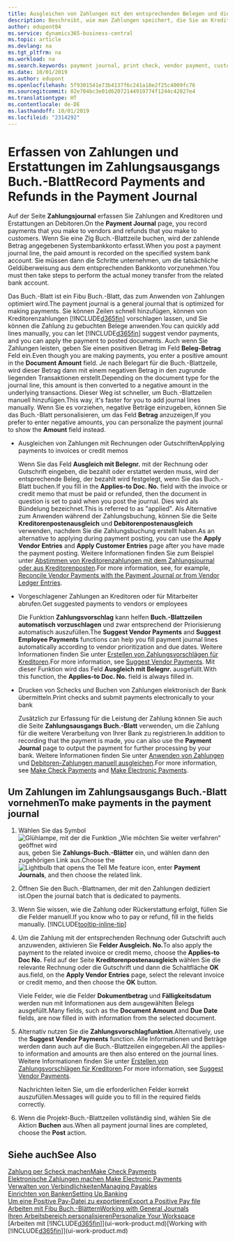 ```yaml
---
title: Ausgleichen von Zahlungen mit den entsprechenden Belegen und diese buchen| Microsoft Docs
description: Beschreibt, wie man Zahlungen speichert, die Sie an Kreditoren und Erstattungen leisten, die Sie den Debitoren erstellen.
author: edupont04
ms.service: dynamics365-business-central
ms.topic: article
ms.devlang: na
ms.tgt_pltfrm: na
ms.workload: na
ms.search.keywords: payment journal, print check, vendor payment, customer refund, creditor, debt, balance due, AP
ms.date: 10/01/2019
ms.author: edupont
ms.openlocfilehash: 5f9301541e73b4137f6c241a18e2f25c4009fc76
ms.sourcegitcommit: 02e704bc3e01d62072144919774f1244c42827e4
ms.translationtype: HT
ms.contentlocale: de-DE
ms.lasthandoff: 10/01/2019
ms.locfileid: "2314292"
---
```

# <a name="record-payments-and-refunds-in-the-payment-journal"></a><span data-ttu-id="dee22-103">Erfassen von Zahlungen und Erstattungen im Zahlungsausgangs Buch.-Blatt</span><span class="sxs-lookup"><span data-stu-id="dee22-103">Record Payments and Refunds in the Payment Journal</span></span>

<span data-ttu-id="dee22-104">Auf der Seite **Zahlungsjournal** erfassen Sie Zahlungen and Kreditoren und Erstattungen an Debitoren.</span><span class="sxs-lookup"><span data-stu-id="dee22-104">On the **Payment Journal** page, you record payments that you make to vendors and refunds that you make to customers.</span></span> <span data-ttu-id="dee22-105">Wenn Sie eine Zlg Buch.-Blattzeile buchen, wird der zahlende Betrag angegebenen Systembankkonto erfasst.</span><span class="sxs-lookup"><span data-stu-id="dee22-105">When you post a payment journal line, the paid amount is recorded on the specified system bank account.</span></span> <span data-ttu-id="dee22-106">Sie müssen dann die Schritte unternehmen, um die tatsächliche Geldüberweisung aus dem entsprechenden Bankkonto vorzunehmen.</span><span class="sxs-lookup"><span data-stu-id="dee22-106">You must then take steps to perform the actual money transfer from the related bank account.</span></span>  

<span data-ttu-id="dee22-107">Das Buch.-Blatt ist ein Fibu Buch.-Blatt, das zum Anwenden von Zahlungen optimiert wird.</span><span class="sxs-lookup"><span data-stu-id="dee22-107">The payment journal is a general journal that is optimized for making payments.</span></span> <span data-ttu-id="dee22-108">Sie können Zeilen schnell hinzufügen, können von Kreditorenzahlungen [!INCLUDE[d365fin](includes/d365fin_md.md)] vorschlagen lassen, und Sie können die Zahlung zu gebuchten Belege anwenden.</span><span class="sxs-lookup"><span data-stu-id="dee22-108">You can quickly add lines manually, you can let [!INCLUDE[d365fin](includes/d365fin_md.md)] suggest vendor payments, and you can apply the payment to posted documents.</span></span> <span data-ttu-id="dee22-109">Auch wenn Sie Zahlungen leisten, geben Sie einen positiven Betrag im Feld **Beleg-Betrag** Feld ein.</span><span class="sxs-lookup"><span data-stu-id="dee22-109">Even though you are making payments, you enter a positive amount in the **Document Amount** field.</span></span> <span data-ttu-id="dee22-110">Je nach Belegart für die Buch.-Blattzeile, wird dieser Betrag dann mit einem negativen Betrag in den zugrunde liegenden Transaktionen erstellt.</span><span class="sxs-lookup"><span data-stu-id="dee22-110">Depending on the document type for the journal line, this amount is then converted to a negative amount in the underlying transactions.</span></span> <span data-ttu-id="dee22-111">Dieser Weg ist schneller, um Buch.-Blattzeilen manuell hinzufügen.</span><span class="sxs-lookup"><span data-stu-id="dee22-111">This way, it's faster for you to add journal lines manually.</span></span> <span data-ttu-id="dee22-112">Wenn Sie es vorziehen, negative Beträge einzugeben, können Sie das Buch.-Blatt personalisieren, um das Feld **Betrag** anzuzeigen,</span><span class="sxs-lookup"><span data-stu-id="dee22-112">If you prefer to enter negative amounts, you can personalize the payment journal to show the **Amount** field instead.</span></span>  

- <span data-ttu-id="dee22-113">Ausgleichen von Zahlungen mit Rechnungen oder Gutschriften</span><span class="sxs-lookup"><span data-stu-id="dee22-113">Applying payments to invoices or credit memos</span></span>

    <span data-ttu-id="dee22-114">Wenn Sie das Feld **Ausgleich mit Belegnr.** mit der Rechnung oder Gutschrift eingeben, die bezahlt oder erstattet werden muss, wird der entsprechende Beleg, der bezahlt wird festgelegt, wenn Sie das Buch.-Blatt buchen.</span><span class="sxs-lookup"><span data-stu-id="dee22-114">If you fill in the **Applies-to Doc. No.** field with the invoice or credit memo that must be paid or refunded, then the document in question is set to paid when you post the journal.</span></span> <span data-ttu-id="dee22-115">Dies wird als Bündelung bezeichnet.</span><span class="sxs-lookup"><span data-stu-id="dee22-115">This is referred to as "applied".</span></span> <span data-ttu-id="dee22-116">Als Alternative zum Anwenden während der Zahlungsbuchung, können Sie die Seite **Kreditorenpostenausgleich** und **Debitorenpostenausgleich** verwenden, nachdem Sie die Zahlungsbuchung erstellt haben.</span><span class="sxs-lookup"><span data-stu-id="dee22-116">As an alternative to applying during payment posting, you can use the **Apply Vendor Entries** and **Apply Customer Entries** page after you have made the payment posting.</span></span> <span data-ttu-id="dee22-117">Weitere Informationen finden Sie zum Beispiel unter [Abstimmen von Kreditorenzahlungen mit dem Zahlungsjournal oder aus Kreditorenposten](payables-how-apply-purchase-transactions-manually.md).</span><span class="sxs-lookup"><span data-stu-id="dee22-117">For more information, see, for example, [Reconcile Vendor Payments with the Payment Journal or from Vendor Ledger Entries](payables-how-apply-purchase-transactions-manually.md).</span></span>  

- <span data-ttu-id="dee22-118">Vorgeschlagener Zahlungen an Kreditoren oder für Mitarbeiter abrufen.</span><span class="sxs-lookup"><span data-stu-id="dee22-118">Get suggested payments to vendors or employees</span></span>

    <span data-ttu-id="dee22-119">Die Funktion **Zahlungsvorschlag** kann helfen **Buch.-Blattzeilen automatisch vorzuschlagen** und zwar entsprechend der Priorisierung automatisch auszufüllen.</span><span class="sxs-lookup"><span data-stu-id="dee22-119">The **Suggest Vendor Payments** and **Suggest Employee Payments** functions can help you fill payment journal lines automatically according to vendor prioritization and due dates.</span></span> <span data-ttu-id="dee22-120">Weitere Informationen finden Sie unter [Erstellen von Zahlungsvorschlägen für Kreditoren](payables-how-suggest-vendor-payments.md).</span><span class="sxs-lookup"><span data-stu-id="dee22-120">For more information, see [Suggest Vendor Payments](payables-how-suggest-vendor-payments.md).</span></span> <span data-ttu-id="dee22-121">Mit dieser Funktion wird das Feld **Ausgleich mit Belegnr.** ausgefüllt.</span><span class="sxs-lookup"><span data-stu-id="dee22-121">With this function, the **Applies-to Doc. No.** field is always filled in.</span></span>  

- <span data-ttu-id="dee22-122">Drucken von Schecks und Buchen von Zahlungen elektronisch der Bank übermitteln.</span><span class="sxs-lookup"><span data-stu-id="dee22-122">Print checks and submit payments electronically to your bank</span></span>

    <span data-ttu-id="dee22-123">Zusätzlich zur Erfassung für die Leistung der Zahlung können Sie auch die Seite **Zahlungsausgangs Buch.-Blatt** verwenden, um die Zahlung für die weitere Verarbeitung von Ihrer Bank zu registrieren.</span><span class="sxs-lookup"><span data-stu-id="dee22-123">In addition to recording that the payment is made, you can also use the **Payment Journal** page to output the payment for further processing by your bank.</span></span> <span data-ttu-id="dee22-124">Weitere Informationen finden Sie unter [Anwenden von Zahlungen](payables-how-work-checks.md) und [Debitoren-Zahlungen manuell ausgleichen](payables-how-export-payments-bank-file.md).</span><span class="sxs-lookup"><span data-stu-id="dee22-124">For more information, see [Make Check Payments](payables-how-work-checks.md) and [Make Electronic Payments](payables-how-export-payments-bank-file.md).</span></span>  

## <a name="to-make-payments-in-the-payment-journal"></a><span data-ttu-id="dee22-125">Um Zahlungen im Zahlungsausgangs Buch.-Blatt vornehmen</span><span class="sxs-lookup"><span data-stu-id="dee22-125">To make payments in the payment journal</span></span>

1. <span data-ttu-id="dee22-126">Wählen Sie das Symbol ![Glühlampe, mit der die Funktion „Wie möchten Sie weiter verfahren“ geöffnet wird](media/ui-search/search_small.png "Wie möchten Sie weiter verfahren?") aus, geben Sie **Zahlungs-Buch.-Blätter** ein, und wählen dann den zugehörigen Link aus.</span><span class="sxs-lookup"><span data-stu-id="dee22-126">Choose the ![Lightbulb that opens the Tell Me feature](media/ui-search/search_small.png "Tell me what you want to do") icon, enter **Payment Journals**, and then choose the related link.</span></span>
2. <span data-ttu-id="dee22-127">Öffnen Sie den Buch.-Blattnamen, der mit den Zahlungen dediziert ist.</span><span class="sxs-lookup"><span data-stu-id="dee22-127">Open the journal batch that is dedicated to payments.</span></span>
3. <span data-ttu-id="dee22-128">Wenn Sie wissen, wie die Zahlung oder Rückerstattung erfolgt, füllen Sie die Felder manuell.</span><span class="sxs-lookup"><span data-stu-id="dee22-128">If you know who to pay or refund, fill in the fields manually.</span></span> [!INCLUDE[tooltip-inline-tip](includes/tooltip-inline-tip_md.md)]
4. <span data-ttu-id="dee22-129">Um die Zahlung mit der entsprechenden Rechnung oder Gutschrift auch anzuwenden, aktivieren Sie **Felder Ausgleich. No.**</span><span class="sxs-lookup"><span data-stu-id="dee22-129">To also apply the payment to the related invoice or credit memo, choose the **Applies-to Doc No.**</span></span> <span data-ttu-id="dee22-130">Feld auf der Seite **Kreditorenpostenausgleich** wählen Sie die relevante Rechnung oder die Gutschrift und dann die Schaltfläche **OK** aus.</span><span class="sxs-lookup"><span data-stu-id="dee22-130">field, on the **Apply Vendor Entries** page, select the relevant invoice or credit memo, and then choose the **OK** button.</span></span>

    <span data-ttu-id="dee22-131">Viele Felder, wie die Felder **Dokumentbetrag** und **Fälligkeitsdatum** werden nun mit Informationen aus dem ausgewählten Belegs ausgefüllt.</span><span class="sxs-lookup"><span data-stu-id="dee22-131">Many fields, such as the **Document Amount** and **Due Date** fields, are now filled in with information from the selected document.</span></span>
5. <span data-ttu-id="dee22-132">Alternativ nutzen Sie die **Zahlungsvorschlagfunktion**.</span><span class="sxs-lookup"><span data-stu-id="dee22-132">Alternatively, use the **Suggest Vendor Payments** function.</span></span> <span data-ttu-id="dee22-133">Alle Informationen und Beträge werden dann auch auf die Buch.-Blattzeilen eingegeben.</span><span class="sxs-lookup"><span data-stu-id="dee22-133">All the applies-to information and amounts are then also entered on the journal lines.</span></span> <span data-ttu-id="dee22-134">Weitere Informationen finden Sie unter [Erstellen von Zahlungsvorschlägen für Kreditoren](payables-how-suggest-vendor-payments.md).</span><span class="sxs-lookup"><span data-stu-id="dee22-134">For more information, see [Suggest Vendor Payments](payables-how-suggest-vendor-payments.md).</span></span>

    <span data-ttu-id="dee22-135">Nachrichten leiten Sie, um die erforderlichen Felder korrekt auszufüllen.</span><span class="sxs-lookup"><span data-stu-id="dee22-135">Messages will guide you to fill in the required fields correctly.</span></span>
6.  <span data-ttu-id="dee22-136">Wenn die Projekt-Buch.-Blattzeilen vollständig sind, wählen Sie die Aktion **Buchen** aus.</span><span class="sxs-lookup"><span data-stu-id="dee22-136">When all payment journal lines are completed, choose the **Post** action.</span></span>

## <a name="see-also"></a><span data-ttu-id="dee22-137">Siehe auch</span><span class="sxs-lookup"><span data-stu-id="dee22-137">See Also</span></span>
[<span data-ttu-id="dee22-138">Zahlung per Scheck machen</span><span class="sxs-lookup"><span data-stu-id="dee22-138">Make Check Payments</span></span>](payables-how-work-checks.md)  
[<span data-ttu-id="dee22-139">Elektronische Zahlungen machen </span><span class="sxs-lookup"><span data-stu-id="dee22-139">Make Electronic Payments</span></span>](payables-how-export-payments-bank-file.md)  
[<span data-ttu-id="dee22-140">Verwalten von Verbindlichkeiten</span><span class="sxs-lookup"><span data-stu-id="dee22-140">Managing Payables</span></span>](payables-manage-payables.md)  
[<span data-ttu-id="dee22-141">Einrichten von Banken</span><span class="sxs-lookup"><span data-stu-id="dee22-141">Setting Up Banking</span></span>](bank-setup-banking.md)  
[<span data-ttu-id="dee22-142">Um eine Positive Pay-Datei zu exportieren</span><span class="sxs-lookup"><span data-stu-id="dee22-142">Export a Positive Pay file</span></span>](finance-how-positive-pay.md)  
[<span data-ttu-id="dee22-143">Arbeiten mit Fibu Buch.-Blättern</span><span class="sxs-lookup"><span data-stu-id="dee22-143">Working with General Journals</span></span>](ui-work-general-journals.md)  
[<span data-ttu-id="dee22-144">Ihren Arbeitsbereich personalisieren</span><span class="sxs-lookup"><span data-stu-id="dee22-144">Personalize Your Workspace</span></span>](ui-personalization-user.md)  
<span data-ttu-id="dee22-145">[Arbeiten mit [!INCLUDE[d365fin](includes/d365fin_md.md)]](ui-work-product.md)</span><span class="sxs-lookup"><span data-stu-id="dee22-145">[Working with [!INCLUDE[d365fin](includes/d365fin_md.md)]](ui-work-product.md)</span></span>  
